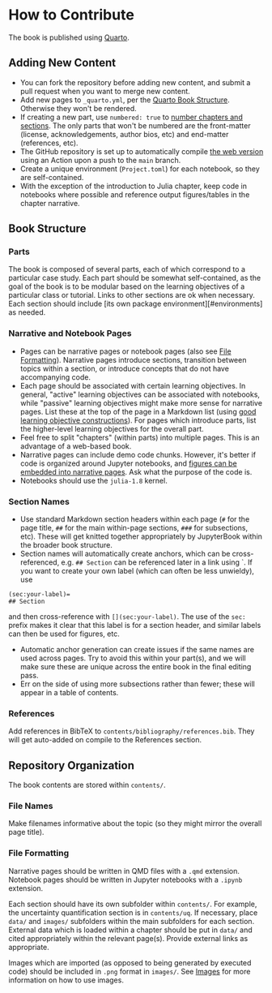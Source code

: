 # How to Contribute

The book is published using [Quarto](https://quarto.org/). 

## Adding New Content

* You can fork the repository before adding new content, and submit a pull request when you want to merge new content.
* Add new pages to `_quarto.yml`, per the [Quarto Book Structure](https://quarto.org/docs/books/book-structure.html). Otherwise they won't be rendered.
* If creating a new part, use `numbered: true` to [number chapters and sections](https://jupyterbook.org/en/stable/structure/configure.html#number-your-chapters-and-sections). The only parts that won't be numbered are the front-matter (license, acknowledgements, author bios, etc) and end-matter (references, etc).
* The GitHub repository is set up to automatically compile [the web version](https://viveks.me/CRA-book) using an Action upon a push to the `main` branch.
* Create a unique environment (`Project.toml`) for each notebook, so they are self-contained.
* With the exception of the introduction to Julia chapter, keep code in notebooks where possible and reference output figures/tables in the chapter narrative.

## Book Structure

### Parts

The book is composed of several parts, each of which correspond to a particular case study. Each part should be somewhat self-contained, as the goal of the book is to be modular based on the learning objectives of a particular class or tutorial. Links to other sections are ok when necessary. Each section should include [its own package environment][#environments] as needed.

### Narrative and Notebook Pages

* Pages can be narrative pages or notebook pages (also see [File Formatting](#file-formatting)). Narrative pages introduce sections, transition between topics within a section, or introduce concepts that do not have accompanying code. 
* Each page should be associated with certain learning objectives. In general, "active" learning objectives can be associated with notebooks, while "passive" learning objectives might make more sense for narrative pages. List these at the top of the page in a Markdown list (using [good learning objective constructions](https://www.aamc.org/system/files?file=2019-07/learning-objectives.pdf)). For pages which introduce parts, list the higher-level learning objectives for the overall part.
* Feel free to split "chapters" (within parts) into multiple pages. This is an advantage of a web-based book.
* Narrative pages can include demo code chunks. However, it's better if code is organized around Jupyter notebooks, and [figures can be embedded into narrative pages](https://quarto.org/docs/prerelease/1.3/embed.html). Ask what the purpose of the code is.
* Notebooks should use the `julia-1.8` kernel.

### Section Names

* Use standard Markdown section headers within each page (`#` for the page title, `##` for the main within-page sections, `###` for subsections, etc). These will get knitted together appropriately by JupyterBook within the broader book structure.
* Section names will automatically create anchors, which can be cross-referenced, e.g. `## Section` can be referenced later in a link using `[](#section). If you want to create your own label (which can often be less unwieldy), use
```{markdown}
(sec:your-label)=
## Section
```
and then cross-reference with `[](sec:your-label)`. The use of the `sec:` prefix makes it clear that this label is for a section header, and similar labels can then be used for figures, etc.
* Automatic anchor generation can create issues if the same names are used across pages. Try to avoid this within your part(s), and we will make sure these are unique across the entire book in the final editing pass.
* Err on the side of using more subsections rather than fewer; these will appear in a table of contents.

### References

Add references in BibTeX to `contents/bibliography/references.bib`. They will get auto-added on compile to the References section.

## Repository Organization

The book contents are stored within `contents/`.

### File Names

Make filenames informative about the topic (so they might mirror the overall page title).

### File Formatting

Narrative pages should be written in QMD files with a `.qmd` extension. Notebook pages should be written in Jupyter notebooks with a `.ipynb` extension.

Each section should have its own subfolder within `contents/`. For example, the uncertainty quantification section is in `contents/uq`. If necessary, place `data/` and `images/` subfolders within the main subfolders for each section. External data which is loaded within a chapter should be put in `data/` and cited appropriately within the relevant page(s). Provide external links as appropriate. 

Images which are imported (as opposed to being generated by executed code) should be included in `.png` format in `images/`. See [Images](#images) for more information on how to use images.
